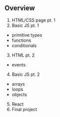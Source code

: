 ## Overview
1. HTML/CSS page pt. 1
2. Basic JS pt. 1
- primitive types
- functions
- conditionals
3. HTML pt. 2
- events
4. Basic JS pt. 2
- arrays
- loops
- objects
5. React
6. Final project
